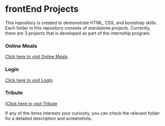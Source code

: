 # frontEnd Projects

This repository is created to demonstrate HTML, CSS, and bootstrap skills. Each folder in this repository consists of standalone projects.
Currently, there are 3 projects that is developed as part of the internship program.

### Online Meals 
[Click here to visit Online Meals](https://lavanya-sathya.github.io/frontEnd/OnlineMeals/)

### Login 
[Click here to visit LogIn](https://lavanya-sathya.github.io/frontEnd/logIn/)

### Tribute 
[[Click here to visit Tribute](https://lavanya-sathya.github.io/frontEnd/Tribute/)



If any of the items interests your curiosity, you can check the relevant folder for a detailed description and screenshots.
